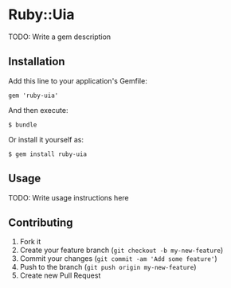# Ruby::Uia

TODO: Write a gem description

## Installation

Add this line to your application's Gemfile:

    gem 'ruby-uia'

And then execute:

    $ bundle

Or install it yourself as:

    $ gem install ruby-uia

## Usage

TODO: Write usage instructions here

## Contributing

1. Fork it
2. Create your feature branch (`git checkout -b my-new-feature`)
3. Commit your changes (`git commit -am 'Add some feature'`)
4. Push to the branch (`git push origin my-new-feature`)
5. Create new Pull Request
